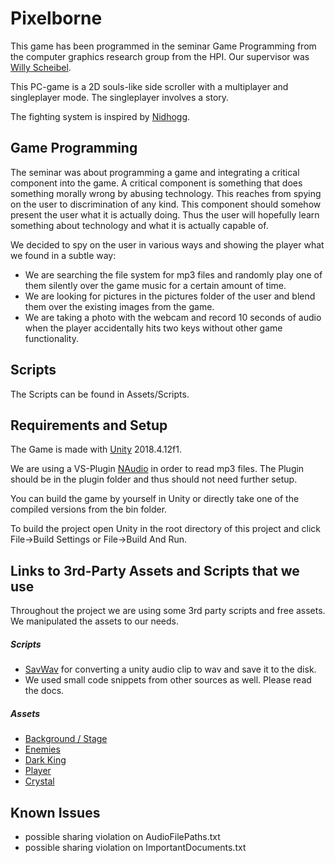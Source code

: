 # Pixelborne

This game has been programmed in the seminar Game Programming from the computer graphics research group from the HPI.
Our supervisor was [Willy Scheibel](https://github.com/scheibel). 


This PC-game is a 2D souls-like side scroller with a multiplayer and singleplayer mode. 
The singleplayer involves a story.

The fighting system is inspired by [Nidhogg](http://nidhogggame.com/).

## Game Programming
The seminar was about programming a game and integrating a critical component into the game.
A critical component is something that does something morally wrong by abusing technology.
This reaches from spying on the user to discrimination of any kind.
This component should somehow present the user what it is actually doing.
Thus the user will hopefully learn something about technology and what it is actually capable of.

We decided to spy on the user in various ways and showing the player what we found in a subtle way:
- We are searching the file system for mp3 files and randomly play one of them silently 
over the game music for a certain amount of time.
- We are looking for pictures in the pictures folder of the user and blend them over 
the existing images from the game.
- We are taking a photo with the webcam and record 10 seconds of audio
when the player accidentally hits two keys without other game functionality.


## Scripts
The Scripts can be found in Assets/Scripts.


## Requirements and Setup
The Game is made with [Unity](https://unity3d.com/get-unity/download/archive) 2018.4.12f1.

We are using a VS-Plugin [NAudio](https://github.com/naudio/NAudio) in order to read mp3 files.
The Plugin should be in the plugin folder and thus should not need further setup.

You can build the game by yourself in Unity or directly take one of the compiled versions from the bin folder.

To build the project open Unity in the root directory of this project 
and click File->Build Settings or File->Build And Run.

## Links to 3rd-Party Assets and Scripts that we use
Throughout the project we are using some 3rd party scripts and free assets. 
We manipulated the assets to our needs.

##### Scripts
- [SavWav](http://forum.unity3d.com/threads/119295-Writing-AudioListener.GetOutputData-to-wav-problem?p=806734&viewfull=1#post806734)
for converting a unity audio clip to wav and save it to the disk.
- We used small code snippets from other sources as well. Please read the docs.

##### Assets
- [Background / Stage](https://assetstore.unity.com/packages/2d/environments/pixel-dark-forest-136825)
- [Enemies](https://assetstore.unity.com/packages/2d/characters/hero-nad-opponents-animation-140776)
- [Dark King](https://assetstore.unity.com/packages/2d/characters/bandits-pixel-art-104130)
- [Player](https://ramirov.itch.io/vai-drogul)
- [Crystal](https://assetstore.unity.com/packages/2d/gui/icons/crystals-collection-42748)

## Known Issues
- possible sharing violation on AudioFilePaths.txt
- possible sharing violation on ImportantDocuments.txt
